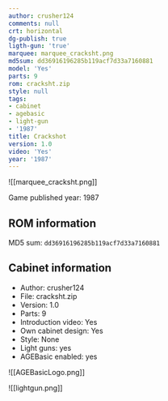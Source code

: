 ```yaml
---
author: crusher124
comments: null
crt: horizontal
dg-publish: true
ligth-gun: 'true'
marquee: marquee_cracksht.png
md5sum: dd36916196285b119acf7d33a7160881
model: 'Yes'
parts: 9
rom: cracksht.zip
style: null
tags:
- cabinet
- agebasic
- light-gun
- '1987'
title: Crackshot
version: 1.0
video: 'Yes'
year: '1987'
---
```


![[marquee_cracksht.png]]

Game published year: 1987

## ROM information

MD5 sum: `dd36916196285b119acf7d33a7160881` 

## Cabinet information

- Author: crusher124
- File: cracksht.zip
- Version: 1.0
- Parts: 9
- Introduction video: Yes
- Own cabinet design: Yes
- Style: None
- Light guns: yes
- AGEBasic enabled: yes

![[AGEBasicLogo.png]]
 
![[lightgun.png]]
 
